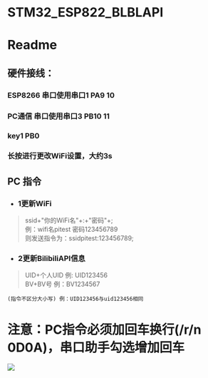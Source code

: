 # STM32_ESP822_BLBLAPI
# Readme
## 硬件接线：  
### ESP8266   串口使用串口1 PA9  10  
### PC通信	串口使用串口3 PB10  11   
### key1 	  PB0  
### 长按进行更改WiFi设置，大约3s  

## PC 指令  
+ ### 1更新WiFi  
> ssid+"你的WiFi名"+:+"密码"+;   
> 例：wifi名pitest 密码123456789    
> 则发送指令为：ssidpitest:123456789;  
+ ### 2更新BilibiliAPI信息  
> UID+个人UID 例: UID123456  
> BV+BV号     例：BV1234567   

` (指令不区分大小写) 例：UID123456与uid123456相同 `  

# 注意：PC指令必须加回车换行(/r/n 0D0A)，串口助手勾选增加回车    
[![](https://timgsa.baidu.com/timg?image&quality=80&size=b9999_10000&sec=1585807654267&di=6276af724e9962a148c931bdac2fbe10&imgtype=0&src=http%3A%2F%2Fimg.zcool.cn%2Fcommunity%2F01fe7e5b20e106a80121bbecefcfbc.gif)](https://www.bilibili.com/video/BV1Sg4y1b7rf "哔哩哔哩")

